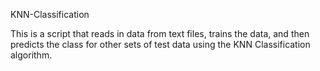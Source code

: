  KNN-Classification
 
 This is a script that reads in data from text files, trains the data, and then predicts the class for other sets of
    test data using the KNN Classification algorithm.

